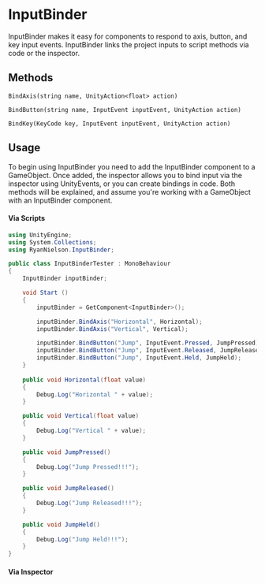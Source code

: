 # InputBinder

InputBinder makes it easy for components to respond to axis, button, and key input events. InputBinder links the project inputs to script methods via code or the inspector.

## Methods
`BindAxis(string name, UnityAction<float> action)`

`BindButton(string name, InputEvent inputEvent, UnityAction action)`

`BindKey(KeyCode key, InputEvent inputEvent, UnityAction action)`

## Usage

To begin using InputBinder you need to add the InputBinder component to a GameObject. Once added, the inspector allows you to bind input via the inspector using UnityEvents, or you can create bindings in code. Both methods will be explained, and assume you're working with a GameObject with an InputBinder component.

#### Via Scripts

```cs
using UnityEngine;
using System.Collections;
using RyanNielson.InputBinder;

public class InputBinderTester : MonoBehaviour 
{
    InputBinder inputBinder;

    void Start () 
    {
        inputBinder = GetComponent<InputBinder>();

        inputBinder.BindAxis("Horizontal", Horizontal);
        inputBinder.BindAxis("Vertical", Vertical);

        inputBinder.BindButton("Jump", InputEvent.Pressed, JumpPressed);
        inputBinder.BindButton("Jump", InputEvent.Released, JumpReleased);
        inputBinder.BindButton("Jump", InputEvent.Held, JumpHeld);
	}
	
    public void Horizontal(float value)
    {
        Debug.Log("Horizontal " + value);
    }

    public void Vertical(float value)
    {
        Debug.Log("Vertical " + value);
    }

    public void JumpPressed()
    {
        Debug.Log("Jump Pressed!!!");
    }

    public void JumpReleased()
    {
        Debug.Log("Jump Released!!!");
    }

    public void JumpHeld()
    {
        Debug.Log("Jump Held!!!");
    }
}
```

#### Via Inspector
